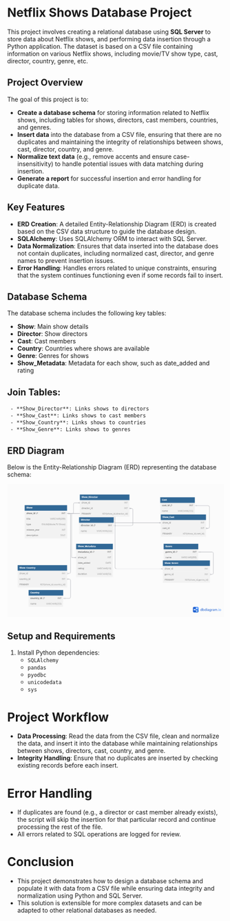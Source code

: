# Netflix Shows Database Project

This project involves creating a relational database using **SQL Server** to store data about Netflix shows, and performing data insertion through a Python application. The dataset is based on a CSV file containing information on various Netflix shows, including movie/TV show type, cast, director, country, genre, etc.

## **Project Overview**

The goal of this project is to:
- **Create a database schema** for storing information related to Netflix shows, including tables for shows, directors, cast members, countries, and genres.
- **Insert data** into the database from a CSV file, ensuring that there are no duplicates and maintaining the integrity of relationships between shows, cast, director, country, and genre.
- **Normalize text data** (e.g., remove accents and ensure case-insensitivity) to handle potential issues with data matching during insertion.
- **Generate a report** for successful insertion and error handling for duplicate data.

## **Key Features**
- **ERD Creation**: A detailed Entity-Relationship Diagram (ERD) is created based on the CSV data structure to guide the database design.
- **SQLAlchemy**: Uses SQLAlchemy ORM to interact with SQL Server.
- **Data Normalization**: Ensures that data inserted into the database does not contain duplicates, including normalized cast, director, and genre names to prevent insertion issues.
- **Error Handling**: Handles errors related to unique constraints, ensuring that the system continues functioning even if some records fail to insert.

## Database Schema

The database schema includes the following key tables:

- **Show**: Main show details
- **Director**: Show directors
- **Cast**: Cast members
- **Country**: Countries where shows are available
- **Genre**: Genres for shows
- **Show_Metadata**: Metadata for each show, such as date_added and rating

## Join Tables:
     - **Show_Director**: Links shows to directors
     - **Show_Cast**: Links shows to cast members
     - **Show_Country**: Links shows to countries
     - **Show_Genre**: Links shows to genres

## ERD Diagram

Below is the Entity-Relationship Diagram (ERD) representing the database schema:

![ERD Image](https://github.com/Ahmed-Gomaa1/Data-Engineer-Daily-Tasks/blob/main/Day2%20Design%20and%20Implement%20DB%20and%20interacting%20with%20Python%20Libraries/Netflix%20Shows.png)

## **Setup and Requirements**

1. Install Python dependencies:
    - `SQLAlchemy`
    - `pandas`
    - `pyodbc`
    - `unicodedata`
    - `sys`

# **Project Workflow**

 - **Data Processing**: Read the data from the CSV file, clean and normalize the data, and insert it into the database while maintaining relationships between shows, directors, cast, country, and genre.
 - **Integrity Handling**: Ensure that no duplicates are inserted by checking existing records before each insert.

# **Error Handling**
 - If duplicates are found (e.g., a director or cast member already exists), the script will skip the insertion for that particular record and continue processing the rest of the file.
 - All errors related to SQL operations are logged for review.
# **Conclusion**
 - This project demonstrates how to design a database schema and populate it with data from a CSV file while ensuring data integrity and normalization using Python and SQL Server. 
 - This solution is extensible for more complex datasets and can be adapted to other relational databases as needed.